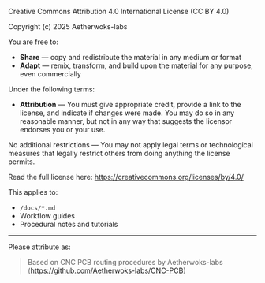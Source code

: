 Creative Commons Attribution 4.0 International License (CC BY 4.0)

Copyright (c) 2025 Aetherwoks-labs

You are free to:
- **Share** — copy and redistribute the material in any medium or format
- **Adapt** — remix, transform, and build upon the material for any purpose, even commercially

Under the following terms:
- **Attribution** — You must give appropriate credit, provide a link to the license, and indicate if changes were made. You may do so in any reasonable manner, but not in any way that suggests the licensor endorses you or your use.

No additional restrictions — You may not apply legal terms or technological measures that legally restrict others from doing anything the license permits.

Read the full license here: https://creativecommons.org/licenses/by/4.0/

This applies to:
- `/docs/*.md`
- Workflow guides
- Procedural notes and tutorials

---

Please attribute as:
> Based on CNC PCB routing procedures by Aetherwoks-labs (https://github.com/Aetherwoks-labs/CNC-PCB)

